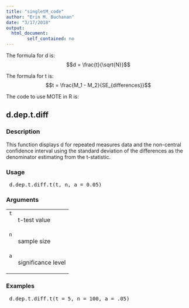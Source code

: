 ```yaml
---
title: "singletM_code"
author: "Erin M. Buchanan"
date: "3/17/2018"
output: 
  html_document:
        self_contained: no
---
```

 
The formula for d is: $$d = \frac{t}{\sqrt{N}}$$
 
The formula for t is: $$t = \frac{M_1 - M_2}{SE_{differences}}$$
 
The code to use MOTE in R is: 
 

 
<h2>d.dep.t.diff</h2>  <h3>Description</h3>  <p>This function displays d for repeated measures data and the non-central confidence interval using the  standard deviation of the differences as the denominator estimating from the t-statistic. </p>   <h3>Usage</h3>  <pre> d.dep.t.diff.t(t, n, a = 0.05) </pre>   <h3>Arguments</h3>  <table summary="R argblock"> <tr valign="top"><td><code>t</code></td> <td> <p>t-test value</p> </td></tr> <tr valign="top"><td><code>n</code></td> <td> <p>sample size</p> </td></tr> <tr valign="top"><td><code>a</code></td> <td> <p>significance level</p> </td></tr> </table>   <h3>Examples</h3>  <pre> d.dep.t.diff.t(t = 5, n = 100, a = .05) </pre>   </body></html> 
